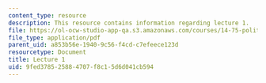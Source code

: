 ```yaml
---
content_type: resource
description: This resource contains information regarding lecture 1.
file: https://ol-ocw-studio-app-qa.s3.amazonaws.com/courses/14-75-political-economy-and-economic-development-fall-2012/9fed378525884707f8c15d6d041cb594_MIT14_75F12_Lec1.pdf
file_type: application/pdf
parent_uid: a853b56e-1940-9c56-f4cd-c7efeece123d
resourcetype: Document
title: Lecture 1
uid: 9fed3785-2588-4707-f8c1-5d6d041cb594
---
```

